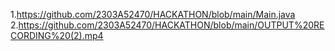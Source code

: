 1.https://github.com/2303A52470/HACKATHON/blob/main/Main.java
2.https://github.com/2303A52470/HACKATHON/blob/main/OUTPUT%20RECORDING%20(2).mp4
